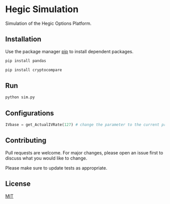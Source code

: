 # Hegic Simulation

Simulation of the Hegic Options Platform.

## Installation

Use the package manager [pip](https://pip.pypa.io/en/stable/) to install dependent packages.

```bash
pip install pandas
```

```bash
pip install cryptocompare
```

## Run

```bash
python sim.py
```

## Configurations

```python
IVbase = get_ActualIVRate(127) # change the parameter to the current premium for one ETH call option
```

## Contributing
Pull requests are welcome. For major changes, please open an issue first to discuss what you would like to change.

Please make sure to update tests as appropriate.

## License
[MIT](https://choosealicense.com/licenses/mit/)